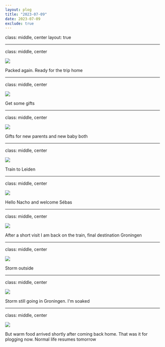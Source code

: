 ```yaml
---
layout: plog
title: "2023-07-09"
date: 2023-07-09
exclude: true
---
```


class: middle, center
layout: true

---

class: middle, center

<img class="plog-picture" src="{{ site.baseurl }}/img/plog/2023-07-09/01.jpg" />

Packed again. Ready for the trip home

---

class: middle, center

<img class="plog-picture" src="{{ site.baseurl }}/img/plog/2023-07-09/02.jpg" />

Get some gifts

---

class: middle, center

<img class="plog-picture" src="{{ site.baseurl }}/img/plog/2023-07-09/03.jpg" />

Gifts for new parents and new baby both

---

class: middle, center

<img class="plog-picture" src="{{ site.baseurl }}/img/plog/2023-07-09/04.jpg" />

Train to Leiden

---

class: middle, center

<img class="plog-picture" src="{{ site.baseurl }}/img/plog/2023-07-09/05.jpg" />

Hello Nacho and welcome Sébas

---

class: middle, center

<img class="plog-picture" src="{{ site.baseurl }}/img/plog/2023-07-09/06.jpg" />

After a short visit I am back on the train, final destination Groningen

---

class: middle, center

<img class="plog-picture" src="{{ site.baseurl }}/img/plog/2023-07-09/07.gif" />

Storm outside

---

class: middle, center

<img class="plog-picture" src="{{ site.baseurl }}/img/plog/2023-07-09/08.jpg" />

Storm still going in Groningen. I'm soaked

---

class: middle, center

<img class="plog-picture" src="{{ site.baseurl }}/img/plog/2023-07-09/09.jpg" />

But warm food arrived shortly after coming back home. That was it for plogging now. Normal life resumes tomorrow

